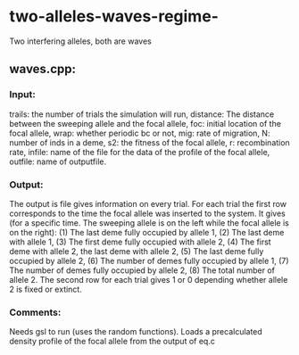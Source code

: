 # two-alleles-waves-regime-
Two interfering alleles, both are waves 
## waves.cpp:
### Input:
trails: the number of trials the simulation will run, distance: The distance between the sweeping allele and the focal allele,
foc: initial location of the focal allele, wrap: whether periodic bc or not, mig: rate of migration, N: number of inds in a deme,
s2: the fitness of the focal allele, r: recombination rate, infile: name of the file for the data of the profile of the focal allele,
outfile: name of outputfile. 
### Output:

The output is file gives information on every trial. For each trial the first row corresponds to the time the focal allele was inserted
to the system. It gives (for a specific time. The sweeping allele is on the left while the focal allele is on the right): (1) The last deme 
fully occupied by allele 1, (2) The last deme with allele 1, (3) The first deme fully occupied with allele 2, (4) The first deme with 
allele 2, the last deme with allele 2, (5) The last deme fully occupied by allele 2, (6) The number of demes fully occupied by allele 1,
(7) The number of demes fully occupied by allele 2, (8) The total number of allele 2.
The second row for each trial gives 1 or 0 depending whether allele 2 is fixed or extinct. 
### Comments:
Needs gsl to run (uses the random functions). Loads a precalculated density profile of the focal allele from the output of eq.c
